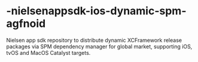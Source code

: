 # -nielsenappsdk-ios-dynamic-spm-agfnoid
Nielsen app sdk repository to distribute dynamic XCFramework release packages via SPM dependency manager for global market, supporting iOS, tvOS and MacOS Catalyst targets.
